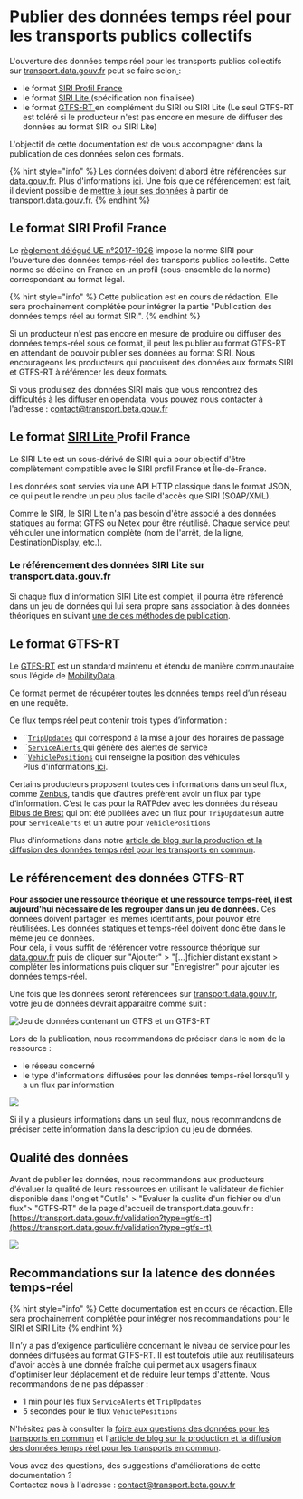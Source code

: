 # Publier des données temps réel pour les transports publics collectifs

L'ouverture des données temps réel pour les transports publics collectifs sur [transport.data.gouv.fr](https://transport.data.gouv.fr) peut se faire selon[ ](https://transport.data.gouv.fr):&#x20;

* le format [SIRI Profil France ](http://www.normes-donnees-tc.org/wp-content/uploads/2021/10/BNTRA-CN03-GT7\_NF-Profil-SIRI-FR\_v1.2\_20210308.pdf)
* le format [SIRI Lite ](http://www.normes-donnees-tc.org/wp-content/uploads/2017/01/Proposition-Profil-SIRI-Lite-initial-v1-2.pdf)(spécification non finalisée)
* le format [GTFS-RT ](https://github.com/google/transit/blob/master/gtfs-realtime/CHANGES.md)en complément du SIRI ou SIRI Lite (Le seul GTFS-RT est toléré si le producteur n'est pas encore en mesure de diffuser des données au format SIRI ou SIRI Lite)

L'objectif de cette documentation est de vous accompagner dans la publication de ces données selon ces formats.

{% hint style="info" %}
Les données doivent d'abord être référencées sur [data.gouv.fr](https://www.data.gouv.fr/fr/). Plus d'informations [ici](https://doc.transport.data.gouv.fr/producteurs/comment-et-pourquoi-les-producteurs-de-donnees-utilisent-ils-le-pan). Une fois que ce référencement est fait, il devient possible de [mettre à jour ses données](https://doc.transport.data.gouv.fr/producteurs/mettre-a-jour-des-donnees) à partir de [transport.data.gouv.fr](https://transport.data.gouv.fr).
{% endhint %}

## Le format SIRI Profil France

Le [règlement délégué UE n°2017-1926](https://eur-lex.europa.eu/eli/reg\_del/2017/1926/oj?locale=fr) impose la norme SIRI pour l'ouverture des données temps-réel des transports publics collectifs. Cette norme se décline en France en un profil (sous-ensemble de la norme) correspondant au format légal.

{% hint style="info" %}
Cette publication est en cours de rédaction. Elle sera prochainement complétée pour intégrer la partie "Publication des données temps réel au format SIRI".
{% endhint %}

Si un producteur n'est pas encore en mesure de produire ou diffuser des données temps-réel sous ce format, il peut les publier au format GTFS-RT en attendant de pouvoir publier ses données au format SIRI. Nous encourageons les producteurs qui produisent des données aux formats SIRI et GTFS-RT à référencer les deux formats.

Si vous produisez des données SIRI mais que vous rencontrez des difficultés à les diffuser en opendata, vous pouvez nous contacter à l'adresse : c[ontact@transport.beta.gouv.fr](mailto:contact@transport.beta.gouv.fr)

## Le format [SIRI Lite ](http://www.normes-donnees-tc.org/wp-content/uploads/2017/01/Proposition-Profil-SIRI-Lite-initial-v1-2.pdf)Profil France&#x20;

Le SIRI Lite est un sous-dérivé de SIRI qui a pour objectif d'être complètement compatible avec le SIRI profil France et Île-de-France.&#x20;

Les données sont servies via une API HTTP classique dans le format JSON, ce qui peut le rendre un peu plus facile d'accès que SIRI (SOAP/XML).

Comme le SIRI, le SIRI Lite n'a pas besoin d'être associé à des données statiques au format GTFS ou Netex pour être réutilisé. Chaque service peut véhiculer une information complète (nom de l'arrêt, de la ligne, DestinationDisplay, etc.).

### Le référencement des données SIRI Lite sur transport.data.gouv.fr

Si chaque flux d'information SIRI Lite est complet, il pourra être réferencé dans un jeu de données qui lui sera propre sans association à des données théoriques en suivant [une de ces méthodes de publication](https://doc.transport.data.gouv.fr/producteurs/comment-et-pourquoi-les-producteurs-de-donnees-utilisent-ils-le-pan/publier-un-jeu-de-donnees).

## Le format GTFS-RT

Le [GTFS-RT](https://github.com/google/transit/blob/master/gtfs-realtime/CHANGES.md) est un standard maintenu et étendu de manière communautaire sous l’égide de [MobilityData](https://mobilitydata.org).

Ce format permet de récupérer toutes les données temps réel d’un réseau en une requête.

Ce flux temps réel peut contenir trois types d’information :

* ``[`TripUpdates`](https://gtfs.mobilitydata.org/spec/trip-updates) qui correspond à la mise à jour des horaires de passage
* ``[`ServiceAlerts` ](https://gtfs.mobilitydata.org/spec/service-alerts)qui génère des alertes de service
* ``[`VehiclePositions`](https://gtfs.mobilitydata.org/spec/vehicle-positions) qui renseigne la position des véhicules\
  Plus d'informations[ ici](https://doc.transport.data.gouv.fr/producteurs/operateurs-de-transport-regulier-de-personnes/temps-reel-des-transports-en-commun).

Certains producteurs proposent toutes ces informations dans un seul flux, comme [Zenbus](https://transport.data.gouv.fr/datasets?\_utf8=%E2%9C%93\&q=zenbus), tandis que d’autres préfèrent avoir un flux par type d’information. C’est le cas pour la RATPdev avec les données du réseau [Bibus de Brest](https://transport.data.gouv.fr/datasets/horaires-theoriques-et-temps-reel-des-bus-et-tramways-circulant-sur-le-territoire-de-brest-metropole/) qui ont été publiées avec un flux pour `TripUpdates`un autre pour `ServiceAlerts` et un autre pour `VehiclePositions`&#x20;

Plus d'informations dans notre [article de blog sur la production et la diffusion des données temps réel pour les transports en commun](https://blog.transport.data.gouv.fr/billets/la-production-des-donn%C3%A9es-temps-r%C3%A9el-interview-avec-diff%C3%A9rents-producteurs-de-donn%C3%A9es/).

## Le référencement des données GTFS-RT&#x20;

**Pour associer une ressource théorique et une ressource temps-réel, il est aujourd'hui nécessaire de les regrouper dans un jeu de données.** Ces données doivent partager les mêmes identifiants, pour pouvoir être réutilisées. Les données statiques et temps-réel doivent donc être dans le même jeu de données. \
Pour cela, il vous suffit de référencer votre ressource théorique sur [data.gouv.fr](https://www.data.gouv.fr/fr/) puis de cliquer sur "Ajouter" > "\[...]fichier distant existant  > compléter les informations puis cliquer sur "Enregistrer" pour ajouter les données temps-réel. \
<img src="../../../.gitbook/assets/image (174) (2).png" alt="" data-size="line"><img src="../../../.gitbook/assets/image (176) (1).png" alt="" data-size="line">

Une fois que les données seront référencées sur [transport.data.gouv.fr](https://transport.data.gouv.fr), votre jeu de données devrait apparaître comme suit :&#x20;

![Jeu de données contenant un GTFS et un GTFS-RT ](<../../../.gitbook/assets/image (170) (2).png>)

Lors de la publication, nous recommandons de préciser dans le nom de la ressource :&#x20;

* le réseau concerné
* le type d'informations diffusées pour les données temps-réel lorsqu'il y a un flux par information

![](<../../../.gitbook/assets/image (169) (1) (1).png>)

Si il y a plusieurs informations dans un seul flux, nous recommandons de préciser cette information dans la description du jeu de données.

## **Qualité des données**&#x20;

Avant de publier les données, nous recommandons aux producteurs d'évaluer la qualité de leurs ressources en utilisant le validateur de fichier disponible dans l'onglet "Outils" > "Evaluer la qualité d'un fichier ou d'un flux"> "GTFS-RT" de la page d'accueil de transport.data.gouv.fr : [https://transport.data.gouv.fr/validation?type=gtfs-rt](https://transport.data.gouv.fr/validation?type=gtfs-rt)

![](<../../../.gitbook/assets/image (180) (1).png>)

## Recommandations sur la latence des données temps-réel&#x20;

{% hint style="info" %}
Cette documentation est en cours de rédaction. Elle sera prochainement complétée pour intégrer nos recommandations pour le SIRI et SIRI Lite&#x20;
{% endhint %}

Il n’y a pas d’exigence particulière concernant le niveau de service pour les données diffusées au format GTFS-RT. Il est toutefois utile aux réutilisateurs d'avoir accès à une donnée fraîche qui permet aux usagers finaux d'optimiser leur déplacement et de réduire leur temps d'attente. Nous recommandons de ne pas dépasser :&#x20;

* 1 min pour les flux `ServiceAlerts` et `TripUpdates`&#x20;
* 5 secondes pour le flux `VehiclePositions`



N'hésitez pas à consulter la [foire aux questions des données pour les transports en commun](https://doc.transport.data.gouv.fr/foire-aux-questions-1/donnees-temps-reel-des-transports-en-commun) et l'[article de blog sur la production et la diffusion des données temps réel pour les transports en commun](https://blog.transport.data.gouv.fr/billets/la-production-des-donn%C3%A9es-temps-r%C3%A9el-interview-avec-diff%C3%A9rents-producteurs-de-donn%C3%A9es/).



Vous avez des questions, des suggestions d'améliorations de cette documentation ? \
Contactez nous à l'adresse : [contact@transport.beta.gouv.fr](mailto:contact@transport.beta.gouv.fr)



